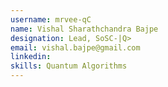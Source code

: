 ```yaml
---
username: mrvee-qC
name: Vishal Sharathchandra Bajpe
designation: Lead, SoSC-|Q>
email: vishal.bajpe@gmail.com
linkedin:   
skills: Quantum Algorithms
---
```

